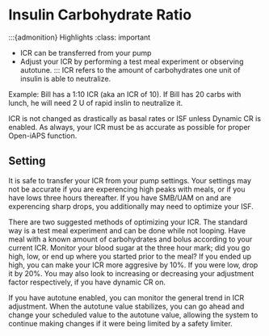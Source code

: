# Insulin Carbohydrate Ratio
:::{admonition} Highlights
:class: important
- ICR can be transferred from your pump
- Adjust your ICR by performing a test meal experiment or observing autotune.
:::
ICR refers to the amount of carbohydrates one unit of insulin is able to neutralize. 

Example: Bill has a 1:10 ICR (aka an ICR of 10). If Bill has 20 carbs with lunch, he will need 2 U of rapid inslin to neutralize it.

ICR is not changed as drastically as basal rates or ISF unless Dynamic CR is enabled. As always, your ICR must be as accurate as possible for proper Open-iAPS function.

## Setting
It is safe to transfer your ICR from your pump settings. Your settings may not be accurate if you are experencing high peaks with meals, or if you have lows three hours thereafter. If you have SMB/UAM on and are experencing sharp drops, you additionally may need to optimize your ISF.

There are two suggested methods of optimizing your ICR. The standard way is a test meal experiment and can be done while not looping. Have meal with a known amount of carbohydrates and bolus according to your current ICR. Monitor your blood sugar at the three hour mark; did you go high, low, or end up where you started prior to the meal? If you ended up high, you can make your ICR more aggresive by 10%. If you were low, drop it by 20%. You may also look to increasing or decreasing your adjustment factor respectively, if you have dynamic CR on.

If you have autotune enabled, you can monitor the general trend in ICR adjustment. When the autotune value stabilizes, you can go ahead and change your scheduled value to the autotune value, allowing the system to continue making changes if it were being limited by a safety limiter. 
